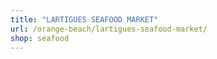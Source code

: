 ```yaml
---
title: "LARTIGUES SEAFOOD MARKET"
url: /orange-beach/lartigues-seafood-market/
shop: seafood
---
```

